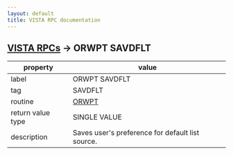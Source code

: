 ```yaml
---
layout: default
title: VISTA RPC documentation
---
```




## [VISTA RPCs](TableOfContent.md) &#8594; ORWPT SAVDFLT 

 property | value 
--- | --- 
 label | ORWPT SAVDFLT
 tag | SAVDFLT
 routine | [ORWPT](http://code.osehra.org/dox/Routine_ORWPT_source.html)
 return value type | SINGLE VALUE
 description | Saves user's preference for default list source.
